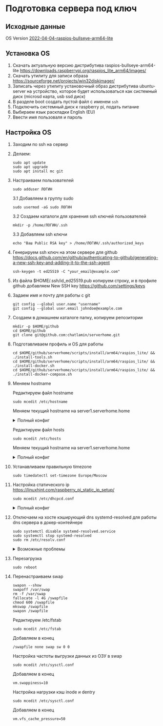 # Подготовка сервера под ключ

## Исходные данные

OS Version [2022-04-04-raspios-bullseye-arm64-lite](https://downloads.raspberrypi.org/raspios_lite_arm64/images/raspios_lite_arm64-2022-04-07/2022-04-04-raspios-bullseye-arm64-lite.img.xz)

## Установка OS

1. Скачать актуальную версию дистрибутива raspios-bullseye-arm64-lite https://downloads.raspberrypi.org/raspios_lite_arm64/images/
2. Скачать утилиту для записи образа https://sourceforge.net/projects/win32diskimager/
3. Записать через утилиту установочный образ дистрибутива ubuntu-server на устройство, которое будет использоваться как системный диск (microsd карта, usb ssd диск)
4. В разделе boot создать пустой файл с именем `ssh`
5. Подключить системный диск к raspberry pi, подать питание
6. Выбираем язык раскладки English (EU)
7. Ввести имя пользоваля и пароль

## Настройка OS

1. Заходим по ssh на сервер
2. Делаем:

       sudo apt update
       sudo apt upgrade
       sudo apt install mc git

3. Настраиваем пользователей

       sudo adduser ЛОГИН

   3.1 Добавляем в группу sudo

       sudo usermod -aG sudo ЛОГИН

   3.2 Создаем каталоги для хранения ssh ключей пользователей

       mkdir -p /home/ЛОГИН/.ssh

   3.3 Добавляем ssh ключи

       echo "Ваш Public RSA key" > /home/ЛОГИН/.ssh/authorized_keys

4. Генерируем ssh ключ на этом сервере для github https://docs.github.com/en/github/authenticating-to-github/generating-a-new-ssh-key-and-adding-it-to-the-ssh-agent

       ssh-keygen -t ed25519 -C "your_email@example.com"
5. Из файла $HOME/.ssh/id_ed25519.pub копируем строку, и в профиле github добавляем New SSH key https://github.com/settings/keys

6. Задаем имя и почту для работы с git

       git config --global user.name "username"
       git config --global user.email johndoe@example.com

7. Создаем в домашнем каталоге папку, копируем репозитории

       mkdir -p $HOME/github
       cd $HOME/github
       git clone git@github.com:chatlamin/serverhome.git

8. Подготавливаем профиль и OS для работы

       cd $HOME/github/serverhome/scripts/install/arm64/raspios_lite/ && ./install-tools.sh
       cd $HOME/github/serverhome/scripts/install/arm64/raspios_lite/ && ./install-docker.sh
       cd $HOME/github/serverhome/scripts/install/arm64/raspios_lite/ && ./install-docker-compose.sh

9. Меняем hostname

    Редактируем файл hostname

       sudo mcedit /etc/hostname
    Меняем текущий hostname на server1.serverhome.home
    <details>
    <summary>Полный конфиг</summary>

       server1.serverhome.home
    </details>

    Редактируем файл hosts

       sudo mcedit /etc/hosts
    Меняем текущий hostname на server1.serverhome.home

    <details>
    <summary>Полный конфиг</summary>
       127.0.0.1<----->localhost
       ::1<---><------>localhost ip6-localhost ip6-loopback
       ff02::1><------>ip6-allnodes
       ff02::2><------>ip6-allrouters

       127.0.1.1<-----><------>server1.serverhome.home
    </details>


10. Устанавливаем правильную timezone

        sudo timedatectl set-timezone Europe/Moscow

11. Настройка статического ip https://linuxhint.com/raspberry_pi_static_ip_setup/

        sudo mcedit /etc/dhcpcd.conf

    <details>
    <summary>Полный конфиг</summary>

        # A sample configuration for dhcpcd.
        # See dhcpcd.conf(5) for details.

        # Allow users of this group to interact with dhcpcd via the control socket.
        #controlgroup wheel

        # Inform the DHCP server of our hostname for DDNS.
        hostname

        # Use the hardware address of the interface for the Client ID.
        clientid
        # or
        # Use the same DUID + IAID as set in DHCPv6 for DHCPv4 ClientID as per RFC4361.
        # Some non-RFC compliant DHCP servers do not reply with this set.
        # In this case, comment out duid and enable clientid above.
        #duid

        # Persist interface configuration when dhcpcd exits.
        persistent

        # Rapid commit support.
        # Safe to enable by default because it requires the equivalent option set
        # on the server to actually work.
        option rapid_commit

        # A list of options to request from the DHCP server.
        option domain_name_servers, domain_name, domain_search, host_name
        option classless_static_routes
        # Respect the network MTU. This is applied to DHCP routes.
        option interface_mtu

        # Most distributions have NTP support.
        #option ntp_servers

        # A ServerID is required by RFC2131.
        require dhcp_server_identifier

        # Generate SLAAC address using the Hardware Address of the interface
        #slaac hwaddr
        # OR generate Stable Private IPv6 Addresses based from the DUID
        slaac private

        # Example static IP configuration:
        interface eth0
        static ip_address=192.168.88.2/24
        #static ip6_address=fd51:42f8:caae:d92e::ff/64
        static routers=192.168.88.1
        static domain_name_servers=172.17.0.1 8.8.8.8

        # It is possible to fall back to a static IP if DHCP fails:
        # define static profile
        #profile static_eth0
        #static ip_address=192.168.1.23/24
        #static routers=192.168.1.1
        #static domain_name_servers=192.168.1.1

        # fallback to static profile on eth0
        #interface eth0
        #fallback static_eth0

    </details>

12. Отключаем на хосте кэширующий dns systemd-resolved для работы dns сервера в докер-контейнере

        sudo systemctl disable systemd-resolved.service
        sudo systemctl stop systemd-resolved
        sudo rm /etc/resolv.conf

    <details>
    <summary>Возможные проблемы</summary>
    Докер сеть bridge может быть 172.18.0.0/16. Проверяем так:

        sudo docker network inspect bridge
    </details>

13. Перезагрузка

        sudo reboot

14. Перенастраиваем swap

        swapon --show
        swapoff /var/swap
        rm -f /var/swap
        fallocate -l 4G /swapfile
        chmod 600 /swapfile
        mkswap /swapfile
        swapon /swapfile

    Редактируем /etc/fstab

        sudo mcedit /etc/fstab

    Добавляем в конец

        /swapfile none swap sw 0 0

    Настройка частоты выгрузки данных из ОЗУ в swap

        sudo mcedit /etc/sysctl.conf

    Добавляем в конец

        vm.swappiness=10

    Настройка нагрузки кэш inode и dentry

        sudo mcedit /etc/sysctl.conf

    Добавляем в конец

        vm.vfs_cache_pressure=50

